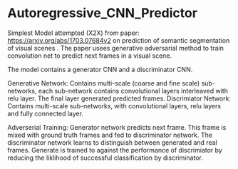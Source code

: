 # Autoregressive_CNN_Predictor

Simplest Model attempted (X2X) from paper: https://arxiv.org/abs/1703.07684v2 on prediction of semantic segmentation of visual scenes . The paper usees generative adversarial method to train convolution net to predict next frames in a visual scene. 

The model contains a generator CNN and a discriminator CNN. 

Generative Network: Contains multi-scale (coarse and fine scale) sub-networks, each sub-network contains convolutional layers interleaved with relu layer. The final layer generated predicted frames. 
Discrimiator Network: Contains multi-scale sub-networks, with convolutional layers, relu layers and fully connected layer. 

Adverserial Training: Generator network predicts next frame. This frame is mixed with ground truth frames and fed to discriminator network. The discriminator network learns to distinguish between generated and real frames. Generate is trained to against the performance of discrimiator by reducing the liklihood of successful classification by discriminator. 

